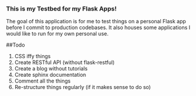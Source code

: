 ### This is my Testbed for my Flask Apps!

The goal of this application is for me to test things on a personal Flask 
app before I commit to production codebases. It also houses some 
applications I would like to run for my own personal use.
 
 

##Todo
1. CSS iffy things
2. Create RESTful API (without flask-restful)
3. Create a blog without tutorials
4. Create sphinx documentation
5. Comment all the things
6. Re-structure things regularly (if it makes sense to do so)